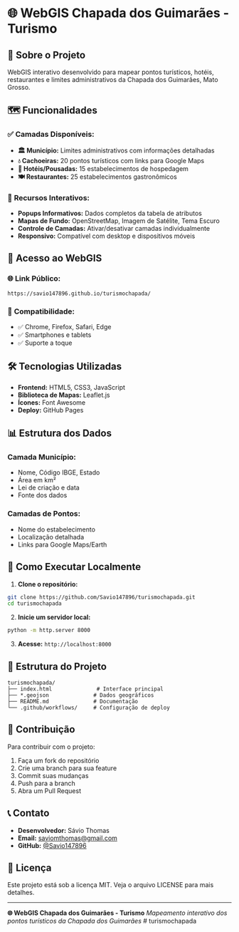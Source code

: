 # 🌐 WebGIS Chapada dos Guimarães - Turismo

## 📍 Sobre o Projeto

WebGIS interativo desenvolvido para mapear pontos turísticos, hotéis, restaurantes e limites administrativos da Chapada dos Guimarães, Mato Grosso.

## 🗺️ Funcionalidades

### ✅ **Camadas Disponíveis:**
- **🏛️ Município:** Limites administrativos com informações detalhadas
- **💧 Cachoeiras:** 20 pontos turísticos com links para Google Maps
- **🏨 Hotéis/Pousadas:** 15 estabelecimentos de hospedagem
- **🍽️ Restaurantes:** 25 estabelecimentos gastronômicos

### 🎯 **Recursos Interativos:**
- **Popups Informativos:** Dados completos da tabela de atributos
- **Mapas de Fundo:** OpenStreetMap, Imagem de Satélite, Tema Escuro
- **Controle de Camadas:** Ativar/desativar camadas individualmente
- **Responsivo:** Compatível com desktop e dispositivos móveis

## 🚀 Acesso ao WebGIS

### 🌐 **Link Público:**
```
https://savio147896.github.io/turismochapada/
```

### 📱 **Compatibilidade:**
- ✅ Chrome, Firefox, Safari, Edge
- ✅ Smartphones e tablets
- ✅ Suporte a toque

## 🛠️ Tecnologias Utilizadas

- **Frontend:** HTML5, CSS3, JavaScript
- **Biblioteca de Mapas:** Leaflet.js
- **Ícones:** Font Awesome
- **Deploy:** GitHub Pages

## 📊 Estrutura dos Dados

### **Camada Município:**
- Nome, Código IBGE, Estado
- Área em km²
- Lei de criação e data
- Fonte dos dados

### **Camadas de Pontos:**
- Nome do estabelecimento
- Localização detalhada
- Links para Google Maps/Earth

## 🔧 Como Executar Localmente

1. **Clone o repositório:**
```bash
git clone https://github.com/Savio147896/turismochapada.git
cd turismochapada
```

2. **Inicie um servidor local:**
```bash
python -m http.server 8000
```

3. **Acesse:** `http://localhost:8000`

## 📁 Estrutura do Projeto

```
turismochapada/
├── index.html              # Interface principal
├── *.geojson              # Dados geográficos
├── README.md              # Documentação
└── .github/workflows/     # Configuração de deploy
```

## 🤝 Contribuição

Para contribuir com o projeto:

1. Faça um fork do repositório
2. Crie uma branch para sua feature
3. Commit suas mudanças
4. Push para a branch
5. Abra um Pull Request

## 📞 Contato

- **Desenvolvedor:** Sávio Thomas
- **Email:** saviomthomas@gmail.com
- **GitHub:** [@Savio147896](https://github.com/Savio147896)

## 📄 Licença

Este projeto está sob a licença MIT. Veja o arquivo LICENSE para mais detalhes.

---

**🌐 WebGIS Chapada dos Guimarães - Turismo**
*Mapeamento interativo dos pontos turísticos da Chapada dos Guimarães* #   t u r i s m o c h a p a d a  
 